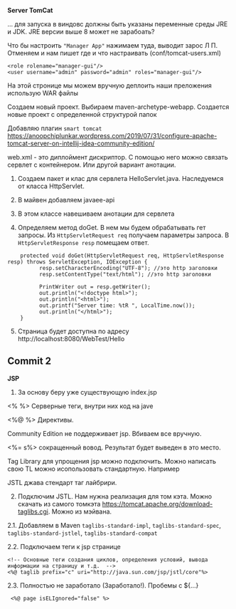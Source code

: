 **Server TomCat** 

... для запуска в виндовс должны быть указаны переменные 
среды JRE и JDK. JRE версии выше 8 может не зарабоать?

Что бы настроить `"Manager App"` нажимаем туда, выводит зарос Л П.
Отменяем и нам пишет где и что настраивать (conf/tomcat-users.xml)

    <role rolename="manager-gui"/>
    <user username="admin" password="admin" roles="manager-gui"/>		
    
На этой стронице мы можем вручную деплоить наши преложения использую WAR файлы    

Создаем новый проект. Выбираем maven-archetype-webapp. 
Создается новые проект с определенной структурой папок

Добавляю плагин `smart tomcat` https://anoopchiplunkar.wordpress.com/2019/07/31/configure-apache-tomcat-server-on-intellij-idea-community-edition/

web.xml - это диплоймент дискриптор. С помощью него можно связать сервлет с контейнером. Или другой вариант анотации.

1. Создаем пакет и клас для сервлета HelloServlet.java. Наследуемся от класса HttpServlet.

2. В майвен добавляем javaee-api

3. В этом классе навешиваем анотации для сервлета

4. Определяем метод doGet. В нем мы будем обрабатывать гет запросы. Из `HttpServletRequest req` получаем параметры запроса.
В `HttpServletResponse resp` помещаем ответ.
```
    protected void doGet(HttpServletRequest req, HttpServletResponse resp) throws ServletException, IOException {
          resp.setCharacterEncoding("UTF-8"); //это http заголовки
          resp.setContentType("text/html"); //это http заголовки
    
          PrintWriter out = resp.getWriter();
          out.println("<!doctype html>");
          out.println("<html>");
          out.printf("Server time: %tR ", LocalTime.now());
          out.println("</html>");   
    }
```

5. Страница будет доступна по адресу http://localhost:8080/WebTest/Hello


Commit 2
----------

**JSP**

1. За основу беру уже существующую index.jsp

<%    %> Серверные теги, внутри них код на jave

<%@    %> Директивы.

Community Edition не поддерживает jsp. Вбиваем все вручную.

<%= s%> сокращенный вовод. Результат будет выведен в это место.

Tag Library для упрощения jsp можно подключить. Можно написать свою TL можно исопользовать стандартную. Например

JSTL джава стендарт таг лайбрири.

2. Подключим JSTL. Нам нужна реализация для том кэта. Можно скачать из самого томкэта https://tomcat.apache.org/download-taglibs.cgi. Можно из мэйвана.

2.1. Добавляем в Maven `taglibs-standard-impl`, `taglibs-standard-spec`, `taglibs-standard-jstlel`, `taglibs-standard-compat` 

2.2. Подключаем теги к jsp странице

    <!-- Основные теги создания циклов, определения условий, вывода информации на страницу и т.д.  -->
    <%@ taglib prefix="c" uri="http://java.sun.com/jsp/jstl/core"%>
    
2.3. Полностью не заработало (Заработало!). Пробемы с ${...} 

     <%@ page isELIgnored="false" %>







     